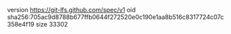 version https://git-lfs.github.com/spec/v1
oid sha256:705ac9d8788b677ffb0644f272520e0c190e1aa8b516c8317724c07c358e4f19
size 33302
